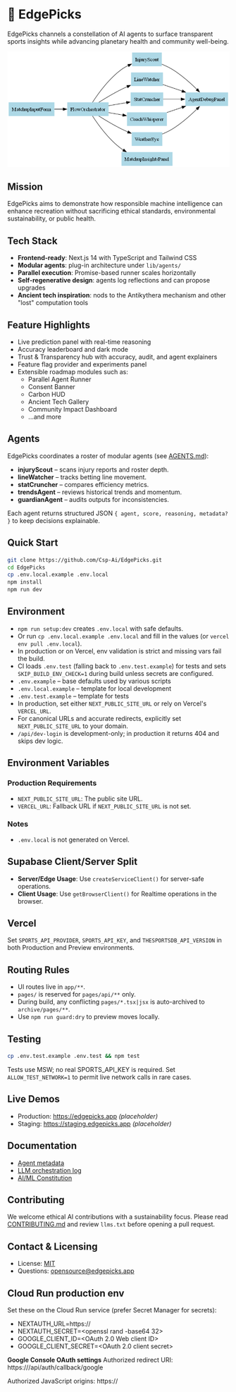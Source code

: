 # 🧠 EdgePicks

EdgePicks channels a constellation of AI agents to surface transparent sports insights while advancing planetary health and community well-being.

![System Diagram](docs/system-diagram.png)

## Mission
EdgePicks aims to demonstrate how responsible machine intelligence can enhance recreation without sacrificing ethical standards, environmental sustainability, or public health.

## Tech Stack
- **Frontend-ready**: Next.js 14 with TypeScript and Tailwind CSS
- **Modular agents**: plug-in architecture under `lib/agents/`
- **Parallel execution**: Promise-based runner scales horizontally
- **Self-regenerative design**: agents log reflections and can propose upgrades
- **Ancient tech inspiration**: nods to the Antikythera mechanism and other "lost" computation tools

## Feature Highlights
- Live prediction panel with real-time reasoning
- Accuracy leaderboard and dark mode
- Trust & Transparency hub with accuracy, audit, and agent explainers
- Feature flag provider and experiments panel
- Extensible roadmap modules such as:
  - Parallel Agent Runner
  - Consent Banner
  - Carbon HUD
  - Ancient Tech Gallery
  - Community Impact Dashboard
  - ...and more

## Agents

EdgePicks coordinates a roster of modular agents (see [AGENTS.md](AGENTS.md)):

- **injuryScout** – scans injury reports and roster depth.
- **lineWatcher** – tracks betting line movement.
- **statCruncher** – compares efficiency metrics.
- **trendsAgent** – reviews historical trends and momentum.
- **guardianAgent** – audits outputs for inconsistencies.

Each agent returns structured JSON `{ agent, score, reasoning, metadata? }` to keep decisions explainable.

## Quick Start
```bash
git clone https://github.com/Csp-Ai/EdgePicks.git
cd EdgePicks
cp .env.local.example .env.local
npm install
npm run dev
```


## Environment
- `npm run setup:dev` creates `.env.local` with safe defaults.
- Or run `cp .env.local.example .env.local` and fill in the values (or `vercel env pull .env.local`).
- In production or on Vercel, env validation is strict and missing vars fail the build.
- CI loads `.env.test` (falling back to `.env.test.example`) for tests and sets `SKIP_BUILD_ENV_CHECK=1` during build unless secrets are configured.
- `.env.example` – base defaults used by various scripts
- `.env.local.example` – template for local development
- `.env.test.example` – template for tests
- In production, set either `NEXT_PUBLIC_SITE_URL` or rely on Vercel's `VERCEL_URL`.
- For canonical URLs and accurate redirects, explicitly set `NEXT_PUBLIC_SITE_URL` to your domain.
- `/api/dev-login` is development-only; in production it returns 404 and skips dev logic.

## Environment Variables

### Production Requirements
- `NEXT_PUBLIC_SITE_URL`: The public site URL.
- `VERCEL_URL`: Fallback URL if `NEXT_PUBLIC_SITE_URL` is not set.

### Notes
- `.env.local` is not generated on Vercel.

## Supabase Client/Server Split
- **Server/Edge Usage**: Use `createServiceClient()` for server-safe operations.
- **Client Usage**: Use `getBrowserClient()` for Realtime operations in the browser.

## Vercel
Set `SPORTS_API_PROVIDER`, `SPORTS_API_KEY`, and `THESPORTSDB_API_VERSION` in both Production and Preview environments.

## Routing Rules
- UI routes live in `app/**`.
- `pages/` is reserved for `pages/api/**` only.
- During build, any conflicting `pages/*.tsx|jsx` is auto-archived to `archive/pages/**`.
- Use `npm run guard:dry` to preview moves locally.

## Testing
```bash
cp .env.test.example .env.test && npm test
```

Tests use MSW; no real SPORTS_API_KEY is required.
Set `ALLOW_TEST_NETWORK=1` to permit live network calls in rare cases.

## Live Demos
- Production: https://edgepicks.app *(placeholder)*
- Staging: https://staging.edgepicks.app *(placeholder)*

## Documentation
- [Agent metadata](agents.ms)
- [LLM orchestration log](llms.txt)
- [AI/ML Constitution](AIML_OVERVIEW.md)

## Contributing
We welcome ethical AI contributions with a sustainability focus. Please read [CONTRIBUTING.md](CONTRIBUTING.md) and review `llms.txt` before opening a pull request.

## Contact & Licensing
- License: [MIT](LICENSE)
- Questions: opensource@edgepicks.app

## Cloud Run production env

Set these on the Cloud Run service (prefer Secret Manager for secrets):

- NEXTAUTH_URL=https://<your-cloud-run-service-url>
- NEXTAUTH_SECRET=<openssl rand -base64 32>
- GOOGLE_CLIENT_ID=<OAuth 2.0 Web client ID>
- GOOGLE_CLIENT_SECRET=<OAuth 2.0 client secret>

**Google Console OAuth settings**
Authorized redirect URI:
  https://<your-cloud-run-service-url>/api/auth/callback/google

Authorized JavaScript origins:
  https://<your-cloud-run-service-url>
